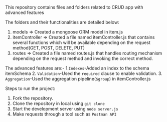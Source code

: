 This repository contains files and folders related to CRUD app with advanced features

The folders and their functionalities are detailed below:
1. models => Created a mongoose ORM model in item.js
2. itemController => Created a file named itemController.js that contains several functions which will be available depending on the request method(GET, POST, DELETE, PUT)
3. routes => Created a file named routes.js that handles routing mechanism depending on the request method and invoking the correct method.

The advanced features are:-
1.`Indexes`-Added an index to the schema itemSchema
2. `Validation`-Used the `required` clause to enable validation.
3. `Aggregation`-Used the aggregation pipeline(`$group`) in itemController.js

Steps to run the project:
1. Fork the repository.
2. Clone the repository in local using `git clone`
3. Start the development server using `node server.js`
4. Make requests through a tool such as `Postman API`
